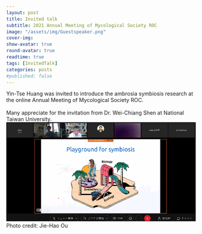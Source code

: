 ```yaml
---
layout: post
title: Invited talk
subtitle: 2021 Annual Meeting of Mycological Society ROC
image: "/assets/img/Guestspeaker.png" 
cover-img:
show-avatar: true
round-avatar: true
readtime: true
tags: [InvitedTalk]
categories: posts
#published: false
---
```


Yin-Tse Huang was invited to introduce the ambrosia symbiosis research at the online Annual Meeting of Mycological Society ROC. <br>
<br>
Many appreciate for the invitation from Dr. Wei-Chiang Shen at National Taiwan University.<br>
![](/assets/img/TMAM.png)
Photo credit: Jie-Hao Ou
